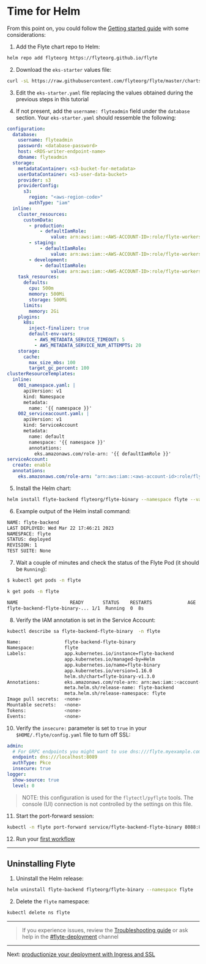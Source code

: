 # Time for Helm

From this point on, you could follow the [Getting started guide](https://docs.flyte.org/en/latest/deployment/deployment/cloud_simple.html) with some considerations:

1. Add the Flyte chart repo to Helm:

```bash
helm repo add flyteorg https://flyteorg.github.io/flyte
```

2. Download the `eks-starter` values file:

```bash
curl -sL https://raw.githubusercontent.com/flyteorg/flyte/master/charts/flyte-binary/eks-starter.yaml > eks-starter.yaml
```

3. Edit the `eks-starter.yaml` file replacing the values obtained during the previous steps in this tutorial

4. If not present, add the `username: flyteadmin` field under the `database` section. Your `eks-starter.yaml` should ressemble the following:

```yaml
configuration:
  database:
    username: flyteadmin
    password: <database-password>
    host: <RDS-writer-endpoint-name>
    dbname: flyteadmin
  storage:
    metadataContainer: <s3-bucket-for-metadata>
    userDataContainer: <s3-user-data-bucket>
    provider: s3
    providerConfig:
      s3:
        region: "<aws-region-code>"
        authType: "iam"
  inline:
    cluster_resources:
      customData:
        - production:
            - defaultIamRole:
                value: arn:aws:iam::<AWS-ACCOUNT-ID>:role/flyte-workers-role
        - staging:
            - defaultIamRole:
                value: arn:aws:iam::<AWS-ACCOUNT-ID>:role/flyte-workers-role
        - development:
            - defaultIamRole:
                value: arn:aws:iam::<AWS-ACCOUNT-ID>:role/flyte-workers-role
    task_resources:
      defaults:
        cpu: 500m
        memory: 500Mi
        storage: 500Mi
      limits:
        memory: 2Gi
    plugins:
      k8s:
        inject-finalizer: true
        default-env-vars:
          - AWS_METADATA_SERVICE_TIMEOUT: 5
          - AWS_METADATA_SERVICE_NUM_ATTEMPTS: 20
    storage:
      cache:
        max_size_mbs: 100
        target_gc_percent: 100
clusterResourceTemplates:
  inline:
    001_namespace.yaml: |
      apiVersion: v1
      kind: Namespace
      metadata:
        name: '{{ namespace }}'
    002_serviceaccount.yaml: |
      apiVersion: v1
      kind: ServiceAccount
      metadata:
        name: default
        namespace: '{{ namespace }}'
        annotations:
          eks.amazonaws.com/role-arn: '{{ defaultIamRole }}'
serviceAccount:
  create: enable
  annotations:
    eks.amazonaws.com/role-arn: "arn:aws:iam::<aws-account-id>:role/flyte-system-role"
```

5. Install the Helm chart:

```bash
helm install flyte-backend flyteorg/flyte-binary --namespace flyte --values eks-starter.yaml --create-namespace
```

6. Example output of the Helm install command:

```bash
NAME: flyte-backend
LAST DEPLOYED: Wed Mar 22 17:46:21 2023
NAMESPACE: flyte
STATUS: deployed
REVISION: 1
TEST SUITE: None
```

7. Wait a couple of minutes and check the status of the Flyte Pod (it should be `Running`):

```bash
$ kubectl get pods -n flyte

k get pods -n flyte

NAME                   READY       STATUS    RESTARTS             AGE
flyte-backend-flyte-binary-... 1/1  Running  0  8s
```

8. Verify the IAM annotation is set in the Service Account:

```bash
kubectl describe sa flyte-backend-flyte-binary  -n flyte

Name:                flyte-backend-flyte-binary
Namespace:           flyte
Labels:              app.kubernetes.io/instance=flyte-backend
                     app.kubernetes.io/managed-by=Helm
                     app.kubernetes.io/name=flyte-binary
                     app.kubernetes.io/version=1.16.0
                     helm.sh/chart=flyte-binary-v1.3.0
Annotations:         eks.amazonaws.com/role-arn: arn:aws:iam::<account-id>:role/flyte-system-role
                     meta.helm.sh/release-name: flyte-backend
                     meta.helm.sh/release-namespace: flyte
Image pull secrets:  <none>
Mountable secrets:   <none>
Tokens:              <none>
Events:              <none>
```

10. Verify the `insecure:` parameter is set to `true` in your `$HOME/.flyte/config.yaml` file to turn off SSL:

```yaml
admin:
  # For GRPC endpoints you might want to use dns:///flyte.myexample.com
  endpoint: dns:///localhost:8089
  authType: Pkce
  insecure: true
logger:
  show-source: true
  level: 0
```

> NOTE: this configuration is used for the `flytectl/pyflyte` tools. The console (UI) connection is not controlled by the settings on this file.

11. Start the port-forward session:

```bash
kubectl -n flyte port-forward service/flyte-backend-flyte-binary 8088:8088 8089:8089
```

12. Run your [first workflow](https://docs.flyte.org/en/latest/deployment/deployment/cloud_simple.html#test-workflow)

---

## Uninstalling Flyte

1. Uninstall the Helm release:

```bash
helm uninstall flyte-backend flyteorg/flyte-binary --namespace flyte
```

2. Delete the `flyte` namespace:

```bash
kubectl delete ns flyte
```

---

> If you experience issues, review the [Troubleshooting guide](https://docs.flyte.org/en/latest/community/troubleshoot.html) or ask help in the [#flyte-deployment](https://flyte-org.slack.com/archives/C01P3B761A6) channel

---

Next: [productionize your deployment with Ingress and SSL](06-intro-to-ingress.md)
